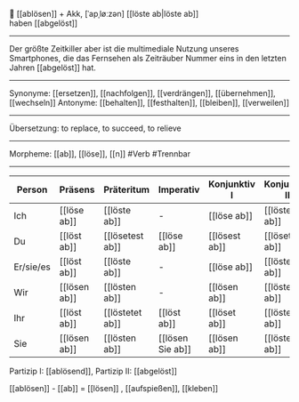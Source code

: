 🔧 [[ablösen]] + Akk, [ˈapˌløːzən]
[[löste ab|löste ab]]  
haben [[abgelöst]]

---

Der größte Zeitkiller aber ist die multimediale Nutzung unseres Smartphones, die das Fernsehen als Zeiträuber Nummer eins in den letzten Jahren [[abgelöst]] hat.

---

Synonyme: [[ersetzen]], [[nachfolgen]], [[verdrängen]], [[übernehmen]], [[wechseln]]
Antonyme: [[behalten]], [[festhalten]], [[bleiben]], [[verweilen]]

---

Übersetzung: to replace, to succeed, to relieve

---

Morpheme: [[ab]], [[löse]], [[n]]
#Verb #Trennbar

---

| Person    | Präsens      | Präteritum      | Imperativ        | Konjunktiv I  | Konjunktiv II   |
| --------- | ------------ | --------------- | ---------------- | ------------- | --------------- |
| Ich       | [[löse ab]]  | [[löste ab]]    | -                | [[löse ab]]   | [[löste ab]]    |
| Du        | [[löst ab]]  | [[lösetest ab]] | [[löse ab]]      | [[lösest ab]] | [[lösetest ab]] |
| Er/sie/es | [[löst ab]]  | [[löste ab]]    | -                | [[löse ab]]   | [[löste ab]]    |
| Wir       | [[lösen ab]] | [[lösten ab]]   | -                | [[lösen ab]]  | [[lösten ab]]   |
| Ihr       | [[löst ab]]  | [[löstetet ab]] | [[löst ab]]      | [[löset ab]]  | [[löstetet ab]] |
| Sie       | [[lösen ab]] | [[lösten ab]]   | [[lösen Sie ab]] | [[lösen ab]]  | [[lösten ab]]   |

Partizip I: [[ablösend]], Partizip II: [[abgelöst]]

[[ablösen]] - [[ab]] = [[lösen]]
, [[aufspießen]], [[kleben]]
